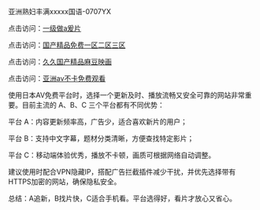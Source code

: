 
亚洲熟妇丰满xxxxx国语-0707YX

点击访问：<a href="https://gfd-5xg.pages.dev/">一级做a爰片</a>

点击访问：<a href="https://fdhf-454.pages.dev/">国产精品免费一区二区三区</a>

点击访问：<a href="https://fdhf-454.pages.dev/">久久国产精品麻豆映画</a>

点击访问：<a href="https://gfd-5xg.pages.dev/">亚洲av不卡免费观看</a>

使用日本AV免费平台时，选择一个更新及时、播放流畅又安全可靠的网站非常重要。目前主流的 A、B、C 三个平台都有不同优势：

平台 A：内容更新频率高，广告少，适合喜欢新片的用户；

平台 B：支持中文字幕，题材分类清晰，方便查找特定影片；

平台 C：移动端体验优秀，播放不卡顿，画质可根据网络自动调整。

建议使用时配合VPN隐藏IP，搭配广告拦截插件减少干扰，并优先选择带有HTTPS加密的网站，确保隐私安全。

总结：A追新，B找片快，C适合手机看。平台选得好，看片才放心又省心。

<span style="display:none;">[Canonical link](https://github.com/hai20250707/so23 ）</span>
